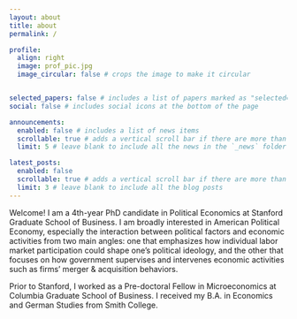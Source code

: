 ```yaml
---
layout: about
title: about
permalink: /

profile:
  align: right
  image: prof_pic.jpg
  image_circular: false # crops the image to make it circular


selected_papers: false # includes a list of papers marked as "selected={true}"
social: false # includes social icons at the bottom of the page

announcements:
  enabled: false # includes a list of news items
  scrollable: true # adds a vertical scroll bar if there are more than 3 news items
  limit: 5 # leave blank to include all the news in the `_news` folder

latest_posts:
  enabled: false
  scrollable: true # adds a vertical scroll bar if there are more than 3 new posts items
  limit: 3 # leave blank to include all the blog posts
---
```


Welcome! I am a 4th-year PhD candidate in Political Economics at Stanford Graduate School of Business. I am broadly interested in American Political Economy, especially the interaction between political factors and economic activities from two main angles: one that emphasizes how individual labor market participation could shape one’s political ideology, and the other that focuses on how government supervises and intervenes economic activities such as firms’ merger & acquisition behaviors. 

Prior to Stanford, I worked as a Pre-doctoral Fellow in Microeconomics at Columbia Graduate School of Business. I received my B.A. in Economics and German Studies from Smith College.

